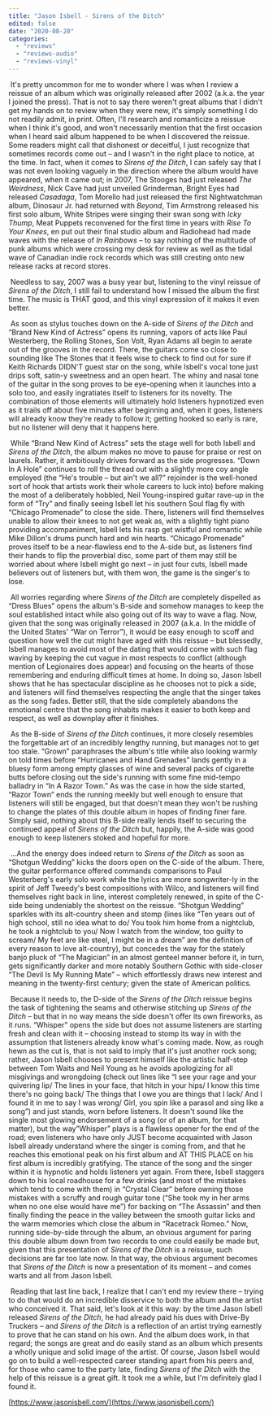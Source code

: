 ```yaml
---
title: "Jason Isbell - Sirens of the Ditch"
edited: false
date: "2020-08-20"
categories:
  - "reviews"
  - "reviews-audio"
  - "reviews-vinyl"
---
```


 It's pretty uncommon for me to wonder where I was when I review a reissue of an album which was originally released after 2002 (a.k.a. the year I joined the press). That is not to say there weren't great albums that I didn't get my hands on to review when they were new, it's simply something I do not readily admit, in print. Often, I'll research and romanticize a reissue when I think it's good, and won't necessarily mention that the first occasion when I heard said album happened to be when I discovered the reissue. Some readers might call that dishonest or deceitful, I just recognize that sometimes records come out – and I wasn't in the right place to notice, at the time. In fact, when it comes to _Sirens of the Ditch_, I can safely say that I was not even looking vaguely in the direction where the album would have appeared, when it came out; in 2007, The Stooges had just released _The Weirdness_, Nick Cave had just unveiled Grinderman, Bright Eyes had released _Casadaga_, Tom Morello had just released the first Nightwatchman album, Dinosaur Jr. had returned with _Beyond_, Tim Armstrong released his first solo album, White Stripes were singing their swan song with _Icky Thump_, Meat Puppets reconvened for the first time in years with _Rise To Your Knees_, en put out their final studio album and Radiohead had made waves with the release of _In Rainbows_ – to say nothing of the multitude of punk albums which were crossing my desk for review as well as the tidal wave of Canadian indie rock records which was still cresting onto new release racks at record stores.

 Needless to say, 2007 was a busy year but, listening to the vinyl reissue of _Sirens of the Ditch_, I still fail to understand how I missed the album the first time. The music is THAT good, and this vinyl expression of it makes it even better.

 As soon as stylus touches down on the A-side of _Sirens of the Ditch_ and “Brand New Kind of Actress” opens its running, vapors of acts like Paul Westerberg, the Rolling Stones, Son Volt, Ryan Adams all begin to aerate out of the grooves in the record. There, the guitars come so close to sounding like The Stones that it feels wise to check to find out for sure if Keith Richards DIDN'T guest star on the song, while Isbell's vocal tone just drips soft, satin-y sweetness and an open heart. The whiny and nasal tone of the guitar in the song proves to be eye-opening when it launches into a solo too, and easily ingratiates itself to listeners for its novelty. The combination of those elements will ultimately hold listeners hypnotized even as it trails off about five minutes after beginning and, when it goes, listeners will already know they're ready to follow it; getting hooked so early is rare, but no listener will deny that it happens here.

 While “Brand New Kind of Actress” sets the stage well for both Isbell and _Sirens of the Ditch_, the album makes no move to pause for praise or rest on laurels. Rather, it ambitiously drives forward as the side progresses. “Down In A Hole” continues to roll the thread out with a slightly more coy angle employed (the “He's trouble – but ain't we all?” rejoinder is the well-honed sort of hook that artists work their whole careers to luck into) before making the most of a deliberately hobbled, Neil Young-inspired guitar rave-up in the form of “Try” and finally seeing Isbell let his southern Soul flag fly with “Chicago Promenade” to close the side. There, listeners will find themselves unable to allow their knees to not get weak as, with a slightly tight piano providing accompaniment, Isbell lets his rasp get wistful and romantic while Mike Dillon's drums punch hard and win hearts. “Chicago Promenade” proves itself to be a near-flawless end to the A-side but, as listeners find their hands to flip the proverbial disc, some part of them may still be worried about where Isbell might go next – in just four cuts, Isbell made believers out of listeners but, with them won, the game is the singer's to lose.

 All worries regarding where _Sirens of the Ditch_ are completely dispelled as “Dress Blues” opens the album's B-side and somehow manages to keep the soul established intact while also going out of its way to wave a flag. Now, given that the song was originally released in 2007 (a.k.a. In the middle of the United States' “War on Terror”), it would be easy enough to scoff and question how well the cut might have aged with this reissue – but blessedly, Isbell manages to avoid most of the dating that would come with such flag waving by keeping the cut vague in most respects to conflict (although mention of Legionaires does appear) and focusing on the hearts of those remembering and enduring difficult times at home. In doing so, Jason Isbell shows that he has spectacular discipline as he chooses not to pick a side, and listeners will find themselves respecting the angle that the singer takes as the song fades. Better still, that the side completely abandons the emotional centre that the song inhabits makes it easier to both keep and respect, as well as downplay after it finishes.

 As the B-side of _Sirens of the Ditch_ continues, it more closely resembles the forgettable art of an incredibly lengthy running, but manages not to get too stale. “Grown” paraphrases the album's title while also looking warmly on told times before “Hurricanes and Hand Grenades” lands gently in a bluesy form among empty glasses of wine and several packs of cigarette butts before closing out the side's running with some fine mid-tempo balladry in “In A Razor Town.” As was the case in how the side started, “Razor Town” ends the running meekly but well enough to ensure that listeners will still be engaged, but that doesn't mean they won't be rushing to change the plates of this double album in hopes of finding finer fare. Simply said, nothing about this B-side really lends itself to securing the continued appeal of _Sirens of the Ditch_ but, happily, the A-side was good enough to keep listeners stoked and hopeful for more.

 ...And the energy does indeed return to _Sirens of the Ditch_ as soon as “Shotgun Wedding” kicks the doors open on the C-side of the album. There, the guitar performance offered commands comparisons to Paul Westerberg's early solo work while the lyrics are more songwriter-ly in the spirit of Jeff Tweedy's best compositions with Wilco, and listeners will find themselves right back in line, interest completely renewed, in spite of the C-side being undeniably the shortest on the reissue. “Shotgun Wedding” sparkles with its alt-country sheen and stomp (lines like “Ten years out of high school, still no idea what to do/ You took him home from a nightclub, he took a nightclub to you/ Now I watch from the window, too guilty to scream/ My feet are like steel, I might be in a dream” are the definition of every reason to love alt-country), but concedes the way for the stately banjo pluck of “The Magician” in an almost genteel manner before it, in turn, gets significantly darker and more notably Southern Gothic with side-closer “The Devil Is My Running Mate” – which effortlessly draws new interest and meaning in the twenty-first century; given the state of American politics.

 Because it needs to, the D-side of the _Sirens of the Ditch_ reissue begins the task of tightening the seams and otherwise stitching up _Sirens of the Ditch –_ but that in no way means the side doesn't offer its own fireworks, as it runs. “Whisper” opens the side but does not assume listeners are starting fresh and clean with it – choosing instead to stomp its way in with the assumption that listeners already know what's coming made. Now, as rough hewn as the cut is, that is not said to imply that it's just another rock song; rather, Jason Isbell chooses to present himself like the artistic half-step between Tom Waits and Neil Young as he avoids apologizing for all misgivings and wrongdoing (check out lines like “I see your rage and your quivering lip/ The lines in your face, that hitch in your hips/ I know this time there's no going back/ The things that I owe you are things that I lack/ And I found it in me to say I was wrong/ Girl, you spin like a parasol and sing like a song”) and just stands, worn before listeners. It doesn't sound like the single most glowing endorsement of a song (or of an album, for that matter), but the way”Whisper” plays is a flawless opener for the end of the road; even listeners who have only JUST become acquainted with Jason Isbell already understand where the singer is coming from, and that he reaches this emotional peak on his first album and AT THIS PLACE on his first album is incredibly gratifying. The stance of the song and the singer within it is hypnotic and holds listeners yet again. From there, Isbell staggers down to his local roadhouse for a few drinks (and most of the mistakes which tend to come with them) in “Crystal Clear” before owning those mistakes with a scruffy and rough guitar tone (“She took my in her arms when no one else would have me”) for backing on “The Assassin” and then finally finding the peace in the valley between the smooth guitar licks and the warm memories which close the album in “Racetrack Romeo.” Now, running side-by-side through the album, an obvious argument for paring this double album down from two records to one could easily be made but, given that this presentation of _Sirens of the Ditch_ is a reissue, such decisions are far too late now. In that way, the obvious argument becomes that _Sirens of the Ditch_ is now a presentation of its moment – and comes warts and all from Jason Isbell.

 Reading that last line back, I realize that I can't end my review there – trying to do that would do an incredible disservice to both the album and the artist who conceived it. That said, let's look at it this way: by the time Jason Isbell released _Sirens of the Ditch_, he had already paid his dues with Drive-By Truckers – and _Sirens of the Ditch_ is a reflection of an artist trying earnestly to prove that he can stand on his own. And the album does work, in that regard; the songs are great and do easily stand as an album which presents a wholly unique and solid image of the artist. Of course, Jason Isbell would go on to build a well-respected career standing apart from his peers and, for those who came to the party late, finding _Sirens of the Ditch_ with the help of this reissue is a great gift. It took me a while, but I'm definitely glad I found it.

[https://www.jasonisbell.com/](https://www.jasonisbell.com/)
